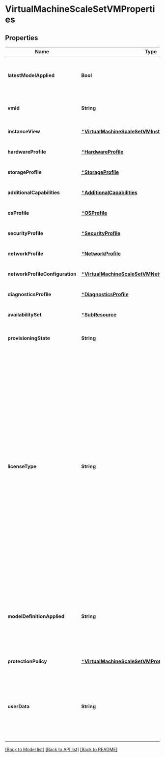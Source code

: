 # VirtualMachineScaleSetVMProperties


## Properties
Name | Type | Description | Notes
------------ | ------------- | ------------- | -------------
**latestModelApplied** | **Bool** | Specifies whether the latest model has been applied to the virtual machine. | [optional] [readonly] [default to nothing]
**vmId** | **String** | Azure VM unique ID. | [optional] [readonly] [default to nothing]
**instanceView** | [***VirtualMachineScaleSetVMInstanceView**](VirtualMachineScaleSetVMInstanceView.md) |  | [optional] [default to nothing]
**hardwareProfile** | [***HardwareProfile**](HardwareProfile.md) |  | [optional] [default to nothing]
**storageProfile** | [***StorageProfile**](StorageProfile.md) |  | [optional] [default to nothing]
**additionalCapabilities** | [***AdditionalCapabilities**](AdditionalCapabilities.md) |  | [optional] [default to nothing]
**osProfile** | [***OSProfile**](OSProfile.md) |  | [optional] [default to nothing]
**securityProfile** | [***SecurityProfile**](SecurityProfile.md) |  | [optional] [default to nothing]
**networkProfile** | [***NetworkProfile**](NetworkProfile.md) |  | [optional] [default to nothing]
**networkProfileConfiguration** | [***VirtualMachineScaleSetVMNetworkProfileConfiguration**](VirtualMachineScaleSetVMNetworkProfileConfiguration.md) |  | [optional] [default to nothing]
**diagnosticsProfile** | [***DiagnosticsProfile**](DiagnosticsProfile.md) |  | [optional] [default to nothing]
**availabilitySet** | [***SubResource**](SubResource.md) |  | [optional] [default to nothing]
**provisioningState** | **String** | The provisioning state, which only appears in the response. | [optional] [readonly] [default to nothing]
**licenseType** | **String** | Specifies that the image or disk that is being used was licensed on-premises. &lt;br&gt;&lt;br&gt; Possible values for Windows Server operating system are: &lt;br&gt;&lt;br&gt; Windows_Client &lt;br&gt;&lt;br&gt; Windows_Server &lt;br&gt;&lt;br&gt; Possible values for Linux Server operating system are: &lt;br&gt;&lt;br&gt; RHEL_BYOS (for RHEL) &lt;br&gt;&lt;br&gt; SLES_BYOS (for SUSE) &lt;br&gt;&lt;br&gt; For more information, see [Azure Hybrid Use Benefit for Windows Server](https://docs.microsoft.com/azure/virtual-machines/windows/hybrid-use-benefit-licensing) &lt;br&gt;&lt;br&gt; [Azure Hybrid Use Benefit for Linux Server](https://docs.microsoft.com/azure/virtual-machines/linux/azure-hybrid-benefit-linux) &lt;br&gt;&lt;br&gt; Minimum api-version: 2015-06-15 | [optional] [default to nothing]
**modelDefinitionApplied** | **String** | Specifies whether the model applied to the virtual machine is the model of the virtual machine scale set or the customized model for the virtual machine. | [optional] [readonly] [default to nothing]
**protectionPolicy** | [***VirtualMachineScaleSetVMProtectionPolicy**](VirtualMachineScaleSetVMProtectionPolicy.md) |  | [optional] [default to nothing]
**userData** | **String** | UserData for the VM, which must be base-64 encoded. Customer should not pass any secrets in here. &lt;br&gt;&lt;br&gt;Minimum api-version: 2021-03-01 | [optional] [default to nothing]


[[Back to Model list]](../README.md#models) [[Back to API list]](../README.md#api-endpoints) [[Back to README]](../README.md)


